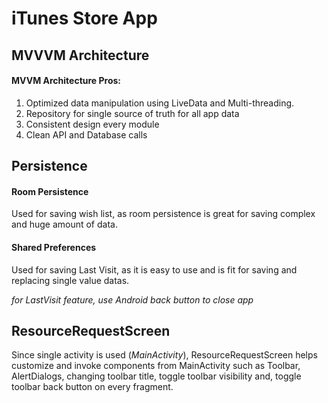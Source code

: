 # iTunes Store App

## MVVVM Architecture
#### MVVM Architecture Pros:
1. Optimized data manipulation using LiveData and Multi-threading.
2. Repository for single source of truth for all app data
3. Consistent design every module
4. Clean API and Database calls

## Persistence
#### Room Persistence
Used for saving wish list, as room persistence is 
great for saving complex and huge amount of data.

#### Shared Preferences
Used for saving Last Visit, as it is easy to use and 
is fit for saving and replacing single value datas.


*for LastVisit feature, use Android back button to close app*

## ResourceRequestScreen

Since single activity is used (*MainActivity*), ResourceRequestScreen
helps customize and invoke components from MainActivity such as Toolbar,
AlertDialogs, changing toolbar title, toggle toolbar visibility and, toggle 
toolbar back button on every fragment.

